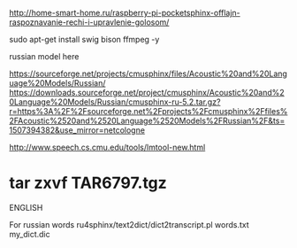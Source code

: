 http://home-smart-home.ru/raspberry-pi-pocketsphinx-offlajn-raspoznavanie-rechi-i-upravlenie-golosom/

sudo apt-get install swig bison ffmpeg -y


russian model here 

https://sourceforge.net/projects/cmusphinx/files/Acoustic%20and%20Language%20Models/Russian/
https://downloads.sourceforge.net/project/cmusphinx/Acoustic%20and%20Language%20Models/Russian/cmusphinx-ru-5.2.tar.gz?r=https%3A%2F%2Fsourceforge.net%2Fprojects%2Fcmusphinx%2Ffiles%2FAcoustic%2520and%2520Language%2520Models%2FRussian%2F&ts=1507394382&use_mirror=netcologne


http://www.speech.cs.cmu.edu/tools/lmtool-new.html


# tar zxvf TAR6797.tgz
ENGLISH


For russian words
ru4sphinx/text2dict/dict2transcript.pl words.txt my_dict.dic